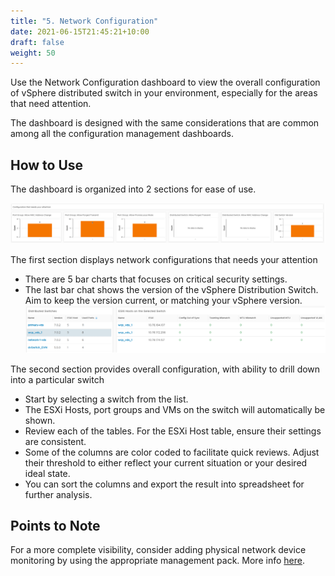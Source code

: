 ```yaml
---
title: "5. Network Configuration"
date: 2021-06-15T21:45:21+10:00
draft: false
weight: 50
---
```


Use the Network Configuration dashboard to view the overall configuration of vSphere distributed switch in your environment, especially for the areas that need attention.

The dashboard is designed with the same considerations that are common among all the configuration management dashboards. 

## How to Use

The dashboard is organized into 2 sections for ease of use. 

![](3.4.5-fig-1.png)
 
The first section displays network configurations that needs your attention
- There are 5 bar charts that focuses on critical security settings. 
- The last bar chat shows the version of the vSphere Distribution Switch. Aim to keep the version current, or matching your vSphere version.
![](3.4.5-fig-2.png)

The second section provides overall configuration, with ability to drill down into a particular switch
- Start by selecting a switch from the list.
- The ESXi Hosts, port groups and VMs on the switch will automatically be shown. 
- Review each of the tables. For the ESXi Host table, ensure their settings are consistent. 
- Some of the columns are color coded to facilitate quick reviews. Adjust their threshold to either reflect your current situation or your desired ideal state. 
- You can sort the columns and export the result into spreadsheet for further analysis.

## Points to Note
For a more complete visibility, consider adding physical network device monitoring by using the appropriate management pack. More info [here](https://www.vmware.com/products/vrealize-operations.html).